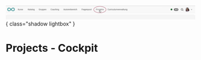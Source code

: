 ![bereiche_projekte_v1_de.png](assets/bereiche_projekte_v1_de.png){ class="shadow lightbox" }

# Projects - Cockpit
